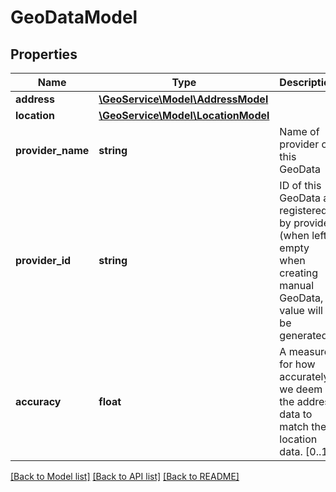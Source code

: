 # GeoDataModel

## Properties
Name | Type | Description | Notes
------------ | ------------- | ------------- | -------------
**address** | [**\GeoService\Model\AddressModel**](AddressModel.md) |  | [optional] 
**location** | [**\GeoService\Model\LocationModel**](LocationModel.md) |  | [optional] 
**provider_name** | **string** | Name of provider of this GeoData | [optional] [default to 'manual']
**provider_id** | **string** | ID of this GeoData as registered by provider (when left empty when creating manual GeoData, a value will be generated) | [optional] 
**accuracy** | **float** | A measure for how accurately we deem the address data to match the location data. [0..1] | [optional] 

[[Back to Model list]](../README.md#documentation-for-models) [[Back to API list]](../README.md#documentation-for-api-endpoints) [[Back to README]](../README.md)


